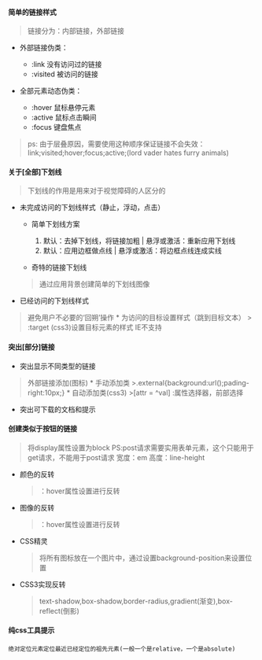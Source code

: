#### 简单的链接样式
> 链接分为：内部链接，外部链接

* 外部链接伪类：
    * :link 没有访问过的链接
    * :visited 被访问的链接
    
* 全部元素动态伪类：
    * :hover 鼠标悬停元素
    * :active 鼠标点击瞬间
    * :focus 键盘焦点
> ps: 由于层叠原因，需要使用这种顺序保证链接不会失效：link;visited;hover;focus;active;(lord vader hates furry animals)

#### 关于[全部]下划线
> 下划线的作用是用来对于视觉障碍的人区分的

* 未完成访问的下划线样式（静止，浮动，点击）
    * 简单下划线方案
        1. 默认：去掉下划线，将链接加粗 | 悬浮或激活：重新应用下划线
        1. 默认：应用边框做点线 | 悬浮或激活：将边框点线连成实线
    
    * 奇特的链接下划线
    > 通过应用背景创建简单的下划线图像

* 已经访问的下划线样式
> 避免用户不必要的‘回朔’操作
    * 为访问的目标设置样式（跳到目标文本）
       > :target (css3)设置目标元素的样式 IE不支持

#### 突出[部分]链接       
* 突出显示不同类型的链接
>外部链接添加(图标)
    * 手动添加类
    >.external{background:url();pading-right:10px;}
    * 自动添加类(css3)
    >[attr = ^val] :属性选择器，前部选择
    
* 突出可下载的文档和提示
    > [attr = $val]: 属性选择器，尾部选择

#### 创建类似于按钮的链接
> 将display属性设置为block PS:post请求需要实用表单元素，这个只能用于get请求，不能用于post请求
    宽度：em
    高度：line-height

* 颜色的反转
    > ：hover属性设置进行反转
* 图像的反转
    > ：hover属性设置进行反转
* CSS精灵
    > 将所有图标放在一个图片中，通过设置background-position来设置位置
* CSS3实现反转
    > text-shadow,box-shadow,border-radius,gradient(渐变),box-reflect(倒影)

#### 纯css工具提示
    绝对定位元素定位最近已经定位的祖先元素(一般一个是relative，一个是absolute)
    
    
    

        